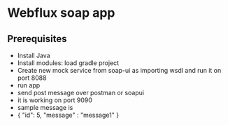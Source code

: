 # Webflux soap app

## Prerequisites
* Install Java
* Install modules: load gradle project
* Create new mock service from soap-ui as importing wsdl and run it on port 8088
* run app
* send post message over postman or soapui
* it is working on port 9090
* sample message is 
* {
  "id": 5,
  "message" : "message1"
  }
